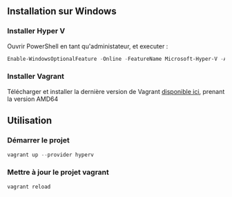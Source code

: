 
## Installation sur Windows

### Installer Hyper V

Ouvrir PowerShell en tant qu'administateur, et executer :

```powershell
Enable-WindowsOptionalFeature -Online -FeatureName Microsoft-Hyper-V -All
```


### Installer Vagrant

Télécharger et installer la dernière version de Vagrant [disponible ici](https://developer.hashicorp.com/vagrant/downloads), prenant la version AMD64


## Utilisation

### Démarrer le projet

```powershell
vagrant up --provider hyperv
```



### Mettre à jour le projet vagrant

```powershell
vagrant reload
```
